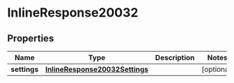 # InlineResponse20032

## Properties
Name | Type | Description | Notes
------------ | ------------- | ------------- | -------------
**settings** | [**InlineResponse20032Settings**](InlineResponse20032Settings.md) |  |  [optional]
